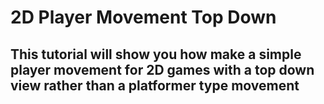 # 2D Player Movement Top Down
## This tutorial will show you how make a simple player movement for 2D games with a top down view rather than a platformer type movement
